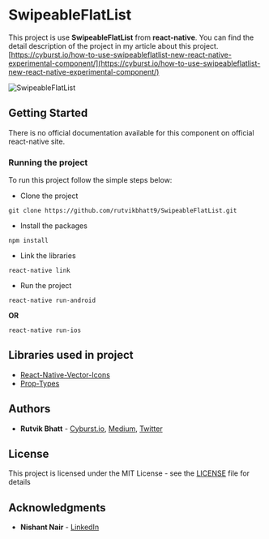 # SwipeableFlatList

This project is use **SwipeableFlatList** from **react-native**.
You can find the detail description of the project in my article about this project.
[https://cyburst.io/how-to-use-swipeableflatlist-new-react-native-experimental-component/](https://cyburst.io/how-to-use-swipeableflatlist-new-react-native-experimental-component/)

![SwipeableFlatList](screenshot/SwipeablFlatList.gif)

## Getting Started

There is no official documentation available for this component on official react-native site.

### Running the project

To run this project follow the simple steps below:
* Clone the project
```
git clone https://github.com/rutvikbhatt9/SwipeableFlatList.git
```
* Install the packages
```
npm install
```
* Link the libraries
```
react-native link
```
* Run the project
```
react-native run-android
```
**OR**
```
react-native run-ios
```

## Libraries used in project

* [React-Native-Vector-Icons](https://github.com/oblador/react-native-vector-icons) 
* [Prop-Types](https://github.com/facebook/prop-types)


## Authors

* **Rutvik Bhatt** - [Cyburst.io](https://cyburst.io/about-author/), [Medium](https://medium.com/@rutvikbhatt9), [Twitter](https://twitter.com/rutvik_bhatt)


## License

This project is licensed under the MIT License - see the [LICENSE](LICENSE) file for details

## Acknowledgments
 
* **Nishant Nair** - [LinkedIn](https://www.linkedin.com/in/nishant-nair-b76795175)

